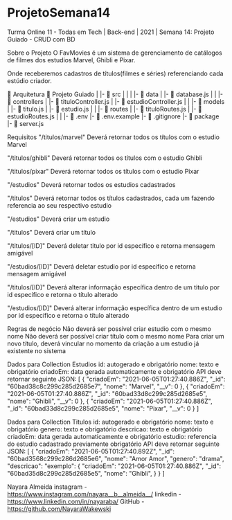 # ProjetoSemana14


Turma Online 11 - Todas em Tech | Back-end | 2021 | Semana 14: Projeto Guiado - CRUD com BD


Sobre o Projeto
O FavMovies é um sistema de gerenciamento de catálogos de filmes dos estudios Marvel, Ghibli e Pixar.

Onde receberemos cadastros de títulos(filmes e séries) referenciando cada estúdio criador.

📁 Arquitetura
 📁 Projeto Guiado
   |
   |-  📁 src
   |    |
   |    |- 📁 data
   |         |- 📄 database.js
   |
   |    |- 📁 controllers
   |         |- 📄 tituloController.js
   |         |- 📄 estudioController.js
   |
   |    |- 📁 models
   |         |- 📄 titulo.js
   |         |- 📄 estudio.js
   |
   |    |- 📁 routes
   |         |- 📄 tituloRoutes.js 
   |         |- 📄 estudioRoutes.js 
   |
   |
   |- 📄 .env
   |- 📄 .env.example
   |- 📄 .gitignore
   |- 📄 package
   |- 📄 server.js



Requisitos
 "/titulos/marvel" Deverá retornar todos os títulos com o estudio Marvel

 "/titulos/ghibli" Deverá retornar todos os títulos com o estudio Ghibli

 "/titulos/pixar" Deverá retornar todos os títulos com o estudio Pixar

 "/estudios" Deverá retornar todos os estudios cadastrados

 "/titulos" Deverá retornar todos os títulos cadastrados, cada um fazendo referencia ao seu respectivo estudio

 "/estudios" Deverá criar um estudio

 "/titulos" Deverá criar um título

 "/titulos/[ID]" Deverá deletar titulo por id específico e retorna mensagem amigável

 "/estudios/[ID]" Deverá deletar estudio por id específico e retorna mensagem amigável

 "/titulos/[ID]" Deverá alterar informação específica dentro de um titulo por id específico e retorna o título alterado

 "/estudios/[ID]" Deverá alterar informação específica dentro de um estudio por id específico e retorna o título alterado

Regras de negócio
 Não deverá ser possível criar estudio com o mesmo nome
 Não deverá ser possível criar título com o mesmo nome
 Para criar um novo título, deverá vincular no momento da criação a um estudio já existente no sistema


Dados para Collection Estudios
id: autogerado e obrigatório
nome: texto e obrigatório
criadoEm: data gerada automaticamente e obrigatório
API deve retornar seguinte JSON:
[
    {
    "criadoEm": "2021-06-05T01:27:40.886Z",
    "_id": "60bad38c8c299c285d2685e7",
    "nome": "Marvel",
    "__v": 0
    },
    {
    "criadoEm": "2021-06-05T01:27:40.886Z",
    "_id": "60bad33d8c299c285d2685e5",
    "nome": "Ghibli",
    "__v": 0
  },
  {
    "criadoEm": "2021-06-05T01:27:40.886Z",
    "_id": "60bad33d8c299c285d2685e5",
    "nome": "Pixar",
    "__v": 0
  }
]


Dados para Collection Titulos
id: autogerado e obrigatório
nome: texto e obrigatório
genero: texto e obrigatório
descricao: texto e obrigatório
criadoEm: data gerada automaticamente e obrigatório
estudio: referencia do estudio cadastrado previamente obrigatório
API deve retornar seguinte JSON:
[
  {
    "criadoEm": "2021-06-05T01:27:40.892Z",
    "_id": "60bad3568c299c286d2685e6",
    "nome": "Amor Amor",
    "genero": "drama",
    "descricao": "exemplo": {
      "criadoEm": "2021-06-05T01:27:40.886Z",
      "_id": "60bad35d8c299c285d2685e5",
      "nome": "Ghibli",
    }
  }
]


Nayara Almeida
instagram - https://www.instagram.com/nayara__b__almeida__/
linkedin - https://www.linkedin.com/in/nayaraba/
GitHub - https://github.com/NayaraWakewski

